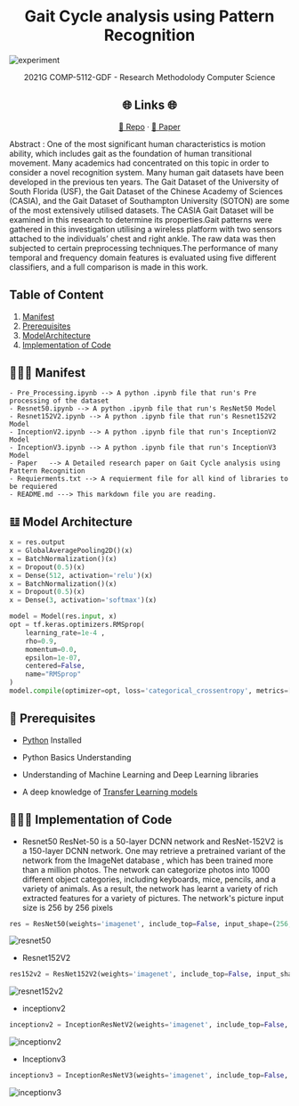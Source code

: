<p align="center">
  <a href="https://github.com/dhyan1999/CASIA-B-GaitAnalysis" title="Gait Analysis">
  </a>
</p>
<h1 align="center"> Gait Cycle analysis using Pattern Recognition </h1>

![experiment](image/experiment.png)
<p align="center">2021G COMP-5112-GDF - Research Methodolody Computer Science</p>

<h2 align="center">🌐 Links 🌐</h2>
<p align="center">
    <a href="https://github.com/dhyan1999/CASIA-B-GaitAnalysis" title="Gait Analysis">📂 Repo</a>
    ·
    <a href="https://github.com/dhyan1999/CASIA-B-GaitAnalysis/blob/main/Paper/PR_Proposal.pdf" title="Gait Analysis">📄 Paper</a>
</p>

Abstract : One of the most significant human characteristics is motion ability, which includes gait as the foundation of human transitional movement. 
Many academics had concentrated on this topic in order to consider a novel recognition system. Many human gait datasets have been developed in the previous ten years. 
The Gait Dataset of the University of South Florida (USF), the Gait Dataset of the Chinese Academy of Sciences (CASIA), and the Gait Dataset of Southampton University (SOTON) are some of the most extensively utilised datasets.
The CASIA Gait Dataset will be examined in this research to determine its properties.Gait patterns were gathered in this investigation utilising a wireless platform with two sensors attached to the individuals’ chest and right ankle.
The raw data was then subjected to certain preprocessing techniques.The performance of many temporal and frequency domain features is evaluated using five different classifiers, and a full comparison is made in this work.

## Table of Content

1. [Manifest](#-manifest)
2. [Prerequisites](#-prerequisites)
3. [ModelArchitecture](#-model-architecture)
4. [Implementation of Code](##-implementation-of-code)


## 🧑🏻‍🏫 Manifest

```
- Pre_Processing.ipynb --> A python .ipynb file that run's Pre processing of the dataset
- Resnet50.ipynb --> A python .ipynb file that run's ResNet50 Model
- Resnet152V2.ipynb --> A python .ipynb file that run's Resnet152V2 Model
- InceptionV2.ipynb --> A python .ipynb file that run's InceptionV2 Model
- InceptionV3.ipynb --> A python .ipynb file that run's InceptionV3 Model
- Paper   --> A Detailed research paper on Gait Cycle analysis using Pattern Recognition
- Requierments.txt --> A requierment file for all kind of libraries to be requiered
- README.md ---> This markdown file you are reading.
```

## 𝌭 Model Architecture

```py
x = res.output 
x = GlobalAveragePooling2D()(x)
x = BatchNormalization()(x)
x = Dropout(0.5)(x)
x = Dense(512, activation='relu')(x)
x = BatchNormalization()(x)
x = Dropout(0.5)(x)
x = Dense(3, activation='softmax')(x)

model = Model(res.input, x) 
opt = tf.keras.optimizers.RMSprop(
    learning_rate=1e-4 ,
    rho=0.9,
    momentum=0.0,
    epsilon=1e-07,
    centered=False,
    name="RMSprop"
)
model.compile(optimizer=opt, loss='categorical_crossentropy', metrics=['accuracy']) 
```

## 🤔 Prerequisites

- [Python](https://www.python.org/ "Python") Installed

- Python Basics Understanding

- Understanding of Machine Learning and Deep Learning libraries

- A deep knowledge of [Transfer Learning models](https://keras.io/api/applications/)

## 👨🏻‍💻 Implementation of Code

- Resnet50
<par>ResNet-50 is a 50-layer DCNN network and ResNet-152V2 is a 150-layer DCNN network. One may retrieve a pretrained variant of the network from the ImageNet database , which has been trained more than a million photos. The network can categorize photos into 1000 different object categories, including keyboards, mice, pencils, and a variety of animals. As a result, the network has learnt a variety of rich extracted features for a variety of pictures. The network's picture input size is 256 by 256 pixels</par>

```py
res = ResNet50(weights='imagenet', include_top=False, input_shape=(256, 256, 3))
```
![resnet50](image/resnet50.jpeg)

- Resnet152V2

```py
res152v2 = ResNet152V2(weights='imagenet', include_top=False, input_shape=(256, 256, 3))
```
![resnet152v2](image/resnet152v2.jpeg)

- inceptionv2

```py
inceptionv2 = InceptionResNetV2(weights='imagenet', include_top=False, input_shape=(256, 256, 3)) 
```
![inceptionv2](image/inceptionv2.jpeg)

- Inceptionv3

```py
inceptionv3 = InceptionResNetV3(weights='imagenet', include_top=False, input_shape=(256, 256, 3)) 
```
![inceptionv3](image/inceptionv3.jpeg)


